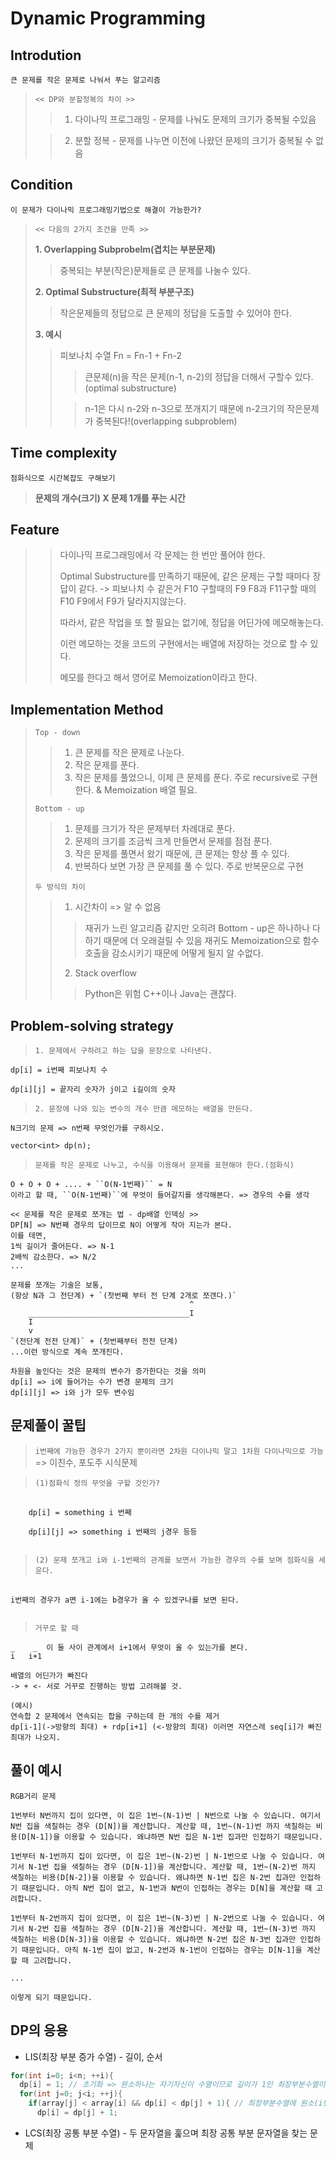 # Dynamic Programming

## Introdution

`큰 문제를 작은 문제로 나눠서 푸는 알고리즘`

> `<< DP와 분할정복의 차이 >>`
>   >1. 다이나믹 프로그래밍 - 문제를 나눠도 문제의 크기가 중복될 수있음
>
>   >2. 분할 정복 - 문제를 나누면 이전에 나왔던 문제의 크기가 중복될 수 없음

## Condition

`이 문제가 다이나믹 프로그래밍기법으로 해결이 가능한가?`

> `<< 다음의 2가지 조건을 만족 >>`
>
> __1. Overlapping Subprobelm(겹치는 부분문제)__
>   >중복되는 부분(작은)문제들로 큰 문제를 나눌수 있다.
>
> __2. Optimal Substructure(최적 부분구조)__
>   >작은문제들의 정답으로 큰 문제의 정답을 도출할 수 있어야 한다.
>
> __3. 예시__
>   >피보나치 수열 Fn = Fn-1 + Fn-2  
>   >   >큰문제(n)을 작은 문제(n-1, n-2)의 정답을 더해서 구할수 있다.(optimal substructure)
>   >
>   >   >n-1은 다시 n-2와 n-3으로 쪼개지기 때문에 n-2크기의 작은문제가 중복된다!(overlapping subproblem)

## Time complexity

`점화식으로 시간복잡도 구해보기`

> __문제의 개수(크기) X 문제 1개를 푸는 시간__

## Feature
>   > 다이나믹 프로그래밍에서 각 문제는 한 번만 풀어야 한다.
>   >
>   > Optimal Substructure를 만족하기 때문에, 같은 문제는 구할 때마다 장답이 같다. -> 피보나치 수 같은거 F10 구할때의 F9 F8과 F11구할 때의 F10 F9에서 F9가 달라지지않는다.
>   >
>   > 따라서, 같은 작업을 또 할 필요는 없기에, 정답을 어딘가에 메모해놓는다.
>   >
>   > 이런 메모하는 것을 코드의 구현에서는 배열에 저장하는 것으로 할 수 있다.
>   >
>   > 메모를 한다고 해서 영어로 Memoization이라고 한다.

## Implementation Method
>   `Top - down`   
>   >1. 큰 문제를 작은 문제로 나눈다.
>   >2. 작은 문제를 푼다.
>   >3. 작은 문제를 풀었으니, 이제 큰 문제를 푼다.
>   > 주로 recursive로 구현한다. & Memoization 배열 필요.
>
>   `Bottom - up`
>   > 1. 문제를 크기가 작은 문제부터 차례대로 푼다.
>   > 2. 문제의 크기를 조금씩 크게 만들면서 문제를 점점 푼다.
>   > 3. 작은 문제를 풀면서 왔기 때문에, 큰 문제는 항상 풀 수 있다.
>   > 3. 반복하다 보면 가장 큰 문제를 풀 수 있다.
>   > 주로 반복문으로 구현
>
>   `두 방식의 차이`
>   > 1. 시간차이 => 알 수 없음
>   >   > 재귀가 느린 알고리즘 같지만 오히려 Bottom - up은 하나하나 다하기 때문에 더 오래걸릴 수 있음
>   >   > 재귀도 Memoization으로 함수 호출을 감소시키기 때문에 어떻게 될지 알 수없다.
>   > 2. Stack overflow
>   >   >Python은 위험
>   >   >C++이나 Java는 괜찮다.

## Problem-solving strategy
>   `1. 문제에서 구하려고 하는 답을 문장으로 나타낸다.`
```
dp[i] = i번째 피보나치 수

dp[i][j] = 끝자리 숫자가 j이고 i길이의 숫자

```

>   `2. 문장에 나와 있는 변수의 개수 만큼 메모하는 배열을 만든다.`
```
N크기의 문제 => n번째 무엇인가를 구하시오.

vector<int> dp(n);
```

>   `문제를 작은 문제로 나누고, 수식을 이용해서 문제를 표현해야 한다.(점화식)`
```
O + O + O + .... + ``O(N-1번째)`` = N
이라고 할 때, ``O(N-1번째)``에 무엇이 들어갈지를 생각해본다. => 경우의 수를 생각

<< 문제를 작은 문제로 쪼개는 법 - dp배열 인덱싱 >>
DP[N] => N번째 경우의 답이므로 N이 어떻게 작아 지는가 본다.
이를 테면,
1씩 길이가 줄어든다. => N-1
2배씩 감소한다. => N/2
...

문제를 쪼개는 기술은 보통,
(항상 N과 그 전단계) + `(첫번째 부터 전 단계 2개로 쪼갠다.)`
                                        ^    
    ____________________________________I    
    I            
    v            
`(전단계 전전 단계)` + (첫번째부터 전전 단계)
...이런 방식으로 계속 쪼개진다.

차원을 높인다는 것은 문제의 변수가 증가한다는 것을 의미
dp[i] => i에 들어가는 수가 변경 문제의 크기
dp[i][j] => i와 j가 모두 변수임
```

## 문제풀이 꿀팁
> `i번째에 가능한 경우가 2가지 뿐이라면 2차원 다이나믹 말고 1차원 다이나믹으로 가능` => 이친수, 포도주 시식문제<br/>

> `(1)점화식 정의 무엇을 구할 것인가?`

<pre>
  <code>
    dp[i] = something i 번째 
    
    dp[i][j] => something i 번째의 j경우 등등
  </code>
</pre>
   
> `(2) 문제 쪼개고 i와 i-1번째의 관계를 보면서 가능한 경우의 수를 보며 점화식을 세운다.`

<pre>
  <code>
i번째의 경우가 a면 i-1에는 b경우가 올 수 있겠구나를 보면 된다.
  </code>
</pre>

> `거꾸로 할 때`   
```
_    _  이 둘 사이 관계에서 i+1에서 무엇이 올 수 있는가를 본다.
i   i+1

배열의 어딘가가 빠진다 
-> + <- 서로 거꾸로 진행하는 방법 고려해볼 것.

(예시)
연속합 2 문제에서 연속되는 합을 구하는데 한 개의 수를 제거   
dp[i-1](->방향의 최대) + rdp[i+1] (<-방향의 최대) 이러면 자연스레 seq[i]가 빠진 최대가 나오지.   
```

## 풀이 예시
```
RGB거리 문제

1번부터 N번까지 집이 있다면, 이 집은 1번~(N-1)번 | N번으로 나눌 수 있습니다. 여기서 N번 집을 색칠하는 경우 (D[N])을 계산합니다. 계산할 때, 1번~(N-1)번 까지 색칠하는 비용(D[N-1])을 이용할 수 있습니다. 왜냐하면 N번 집은 N-1번 집과만 인접하기 때문입니다.

1번부터 N-1번까지 집이 있다면, 이 집은 1번~(N-2)번 | N-1번으로 나눌 수 있습니다. 여기서 N-1번 집을 색칠하는 경우 (D[N-1])을 계산합니다. 계산할 때, 1번~(N-2)번 까지 색칠하는 비용(D[N-2])을 이용할 수 있습니다. 왜냐하면 N-1번 집은 N-2번 집과만 인접하기 때문입니다. 아직 N번 집이 없고, N-1번과 N번이 인접하는 경우는 D[N]을 계산할 때 고려합니다.

1번부터 N-2번까지 집이 있다면, 이 집은 1번~(N-3)번 | N-2번으로 나눌 수 있습니다. 여기서 N-2번 집을 색칠하는 경우 (D[N-2])을 계산합니다. 계산할 때, 1번~(N-3)번 까지 색칠하는 비용(D[N-3])을 이용할 수 있습니다. 왜냐하면 N-2번 집은 N-3번 집과만 인접하기 때문입니다. 아직 N-1번 집이 없고, N-2번과 N-1번이 인접하는 경우는 D[N-1]을 계산할 때 고려합니다.

...

이렇게 되기 때문입니다.
```

## DP의 응용
+ LIS(최장 부분 증가 수열) - 길이, 순서
```cpp
for(int i=0; i<n; ++i){
  dp[i] = 1; // 초기화 => 원소하나는 자기자신이 수열이므로 길이가 1인 최장부분수열이다.
  for(int j=0; j<i; ++j){
    if(array[j] < array[i] && dp[i] < dp[j] + 1){ // 최장부분수열에 원소(i번째)가 추가된 것이므로 j번째까지의 수열의 길이 + 1보다 작다는 뜻은 아직 갱신이 안됬다. 그래서 갱신을 저렇게 하는 것이다.
      dp[i] = dp[j] + 1;
```

+ LCS(최장 공통 부분 수열) - 두 문자열을 훑으며 최장 공통 부분 문자열을 찾는 문제




